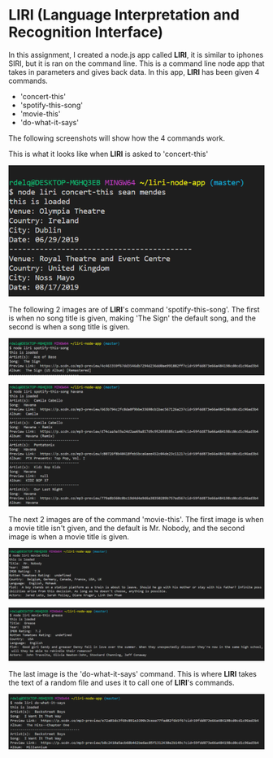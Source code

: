 # LIRI (Language Interpretation and Recognition Interface)
In this assignment, I created a node.js app called **LIRI**, it is similar to iphones SIRI, but it is ran on the command line.  This is a command line node app that takes in parameters and gives back data.  In this app, **LIRI** has been given 4 commands.

* 'concert-this'
* 'spotify-this-song'
* 'movie-this'
* 'do-what-it-says'

The following screenshots will show how the 4 commands work.

This is what it looks like when **LIRI** is asked to 'concert-this'

![concert](assets/images/concerthis.png)

The following 2 images are of **LIRI**'s command 'spotify-this-song'.  The first is when no song title is given, making 'The Sign' the default song, and the second is when a song title is given.

![spotdefault](assets/images/spotifydefault.png)

![spot](assets/images/spotify.png)

The next 2 images are of the command 'movie-this'.  The first image is when a movie title isn't given, and the default is Mr. Nobody, and the second image is when a movie title is given.  

![moviedef](assets/images/moviedefault.png)

![movie](assets/images/movie.png)

The last image is the 'do-what-it-says' command.  This is where **LIRI** takes the text of a random file and uses it to call one of **LIRI**'s commands.

![random](assets/images/dowhatitsays.png)
